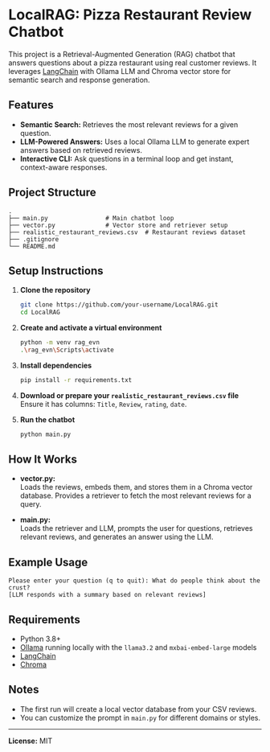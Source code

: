# LocalRAG: Pizza Restaurant Review Chatbot

This project is a Retrieval-Augmented Generation (RAG) chatbot that answers questions about a pizza restaurant using real customer reviews. It leverages [LangChain](https://python.langchain.com/) with Ollama LLM and Chroma vector store for semantic search and response generation.

## Features

- **Semantic Search:** Retrieves the most relevant reviews for a given question.
- **LLM-Powered Answers:** Uses a local Ollama LLM to generate expert answers based on retrieved reviews.
- **Interactive CLI:** Ask questions in a terminal loop and get instant, context-aware responses.

## Project Structure

```
.
├── main.py                # Main chatbot loop
├── vector.py              # Vector store and retriever setup
├── realistic_restaurant_reviews.csv  # Restaurant reviews dataset
├── .gitignore
└── README.md
```

## Setup Instructions

1. **Clone the repository**
   ```sh
   git clone https://github.com/your-username/LocalRAG.git
   cd LocalRAG
   ```

2. **Create and activate a virtual environment**
   ```sh
   python -m venv rag_evn
   .\rag_evn\Scripts\activate
   ```

3. **Install dependencies**
   ```sh
   pip install -r requirements.txt
   ```

4. **Download or prepare your `realistic_restaurant_reviews.csv` file**  
   Ensure it has columns: `Title`, `Review`, `rating`, `date`.

5. **Run the chatbot**
   ```sh
   python main.py
   ```

## How It Works

- **vector.py:**  
  Loads the reviews, embeds them, and stores them in a Chroma vector database. Provides a retriever to fetch the most relevant reviews for a query.

- **main.py:**  
  Loads the retriever and LLM, prompts the user for questions, retrieves relevant reviews, and generates an answer using the LLM.

## Example Usage

```
Please enter your question (q to quit): What do people think about the crust?
[LLM responds with a summary based on relevant reviews]
```

## Requirements

- Python 3.8+
- [Ollama](https://ollama.com/) running locally with the `llama3.2` and `mxbai-embed-large` models
- [LangChain](https://python.langchain.com/)
- [Chroma](https://www.trychroma.com/)

## Notes

- The first run will create a local vector database from your CSV reviews.
- You can customize the prompt in `main.py` for different domains or styles.

---

**License:** MIT